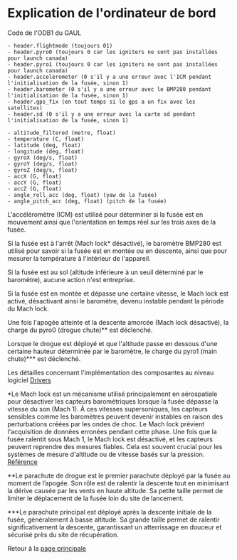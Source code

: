 # Explication de l'ordinateur de bord

Code de l'ODB1 du GAUL

```
- header.flightmode (toujours 01)
- header.pyro0 (toujours 0 car les igniters ne sont pas installées pour launch canada)
- header.pyro1 (toujours 0 car les igniters ne sont pas installées pour launch canada)
- header.accelerometer (0 s'il y a une erreur avec l'ICM pendant l'initialisation de la fusée, sinon 1)
- header.barometer (0 s'il y a une erreur avec le BMP280 pendant l'initialisation de la fusée, sinon 1)
- header.gps_fix (en tout temps si le gps a un fix avec les satellites)
- header.sd (0 s'il y a une erreur avec la carte sd pendant l'initialisation de la fusée, sinon 1)

- altitude_filtered (metre, float)
- temperature (C, float)
- latitude (deg, float)
- longitude (deg, float)
- gyroX (deg/s, float)
- gyroY (deg/s, float)
- gyroZ (deg/s, float)
- accX (G, float)
- accY (G, float)
- accZ (G, float)
- angle_roll_acc (deg, float) (yaw de la fusée)
- angle_pitch_acc (deg, float) (pitch de la fusée)
```

L'accéléromètre (ICM) est utilisé pour déterminer si la fusée est en mouvement ainsi que l'orientation en temps réel sur les trois axes de la fusée.

Si la fusée est à l'arrêt (Mach lock* désactivé), le baromètre BMP280 est utilisé pour savoir si la fusée est en montée ou en descente, ainsi que pour mesurer la température à l'intérieur de l'appareil.

Si la fusée est au sol (altitude inférieure à un seuil déterminé par le baromètre), aucune action n'est entreprise.

Si la fusée est en montée et dépasse une certaine vitesse, le Mach lock est activé, désactivant ainsi le baromètre, devenu instable pendant la période du Mach lock.

Une fois l'apogée atteinte et la descente amorcée (Mach lock désactivé), la charge du pyro0 (drogue chute)** est déclenché.

Lorsque le drogue est déployé et que l'altitude passe en dessous d'une certaine hauteur déterminée par le baromètre, le charge du pyro1 (main chute)*** est déclenché.

Les détailles concernant l'implémentation des composantes au niveau logiciel [Drivers](./Drivers.md)

*Le Mach lock est un mécanisme utilisé principalement en aérospatiale pour désactiver les capteurs barométriques lorsque la fusée dépasse la vitesse du son (Mach 1). À ces vitesses supersoniques, les capteurs sensibles comme les baromètres peuvent devenir instables en raison des perturbations créées par les ondes de choc. Le Mach lock prévient l'acquisition de données erronées pendant cette phase. Une fois que la fusée ralentit sous Mach 1, le Mach lock est désactivé, et les capteurs peuvent reprendre des mesures fiables. Cela est souvent crucial pour les systèmes de mesure d'altitude ou de vitesse basés sur la pression. ​[Référence](https://www.rocketryforum.com/threads/mach-buster-rocket-kit-go-fast-on-a-budget.140413/)

**Le parachute de drogue est le premier parachute déployé par la fusée au moment de l’apogée. Son rôle est de ralentir la descente tout en minimisant la dérive causée par les vents en haute altitude. Sa petite taille permet de limiter le déplacement de la fusée loin du site de lancement.

***Le parachute principal est déployé après la descente initiale de la fusée, généralement à basse altitude. Sa grande taille permet de ralentir significativement la descente, garantissant un atterrissage en douceur et sécurisé près du site de récupération.

Retour à la [page principale](../README.md)